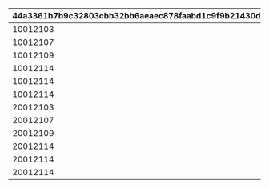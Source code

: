 |44a3361b7b9c32803cbb32bb6aeaec878faabd1c9f9b21430d9ef477eeb42b5b|60e35c0e8f76424ada89b82ea20d605604a22cada47c4b3b19d20d50c2f65e04|d5369aa0250325b0904f76bf93e851907c51287023804cc8c8600d05632ad9cd|a8121b1daa7fee680902d429bfa633e7ea78bd69ede069a4ddf7a3dc3e4054b7|c0e5a9f1257a7d106a666e525a9f9263a017051d3117e95ca0b432343fc20603|7c9ec30318ba6a11b2119c12210e8058dcc834ce4f1b776055fd5015656b7e85|7c6e7fe8efdea6ea2b8e24102207dde9d386f97f98168682704f51547ee553ed|11d62763f4814a375678c18a526899becbfc907e16cad381aceabb4726fe0764|
| --- | --- | --- | --- | --- | --- | --- | --- |
|10012103|1001201|1|0|10012|0|0|0|
|10012107|1001202|2|0|10012|0|0|0|
|10012109|1001203|3|0|10012|0|0|0|
|10012114|1001204|4|1001201|10012|0|0|0|
|10012114|1001204|5|1001202|10012|0|0|0|
|10012114|1001204|6|1001203|10012|0|0|0|
|20012103|2001201|7|0|20012|0|0|0|
|20012107|2001202|8|0|20012|0|0|0|
|20012109|2001203|9|0|20012|0|0|0|
|20012114|2001204|10|2001201|20012|0|0|0|
|20012114|2001204|11|2001202|20012|0|0|0|
|20012114|2001204|12|2001203|20012|0|0|0|